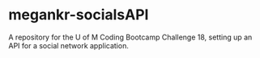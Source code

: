 # megankr-socialsAPI
A repository for the U of M Coding Bootcamp Challenge 18, setting up an API for a social network application.
